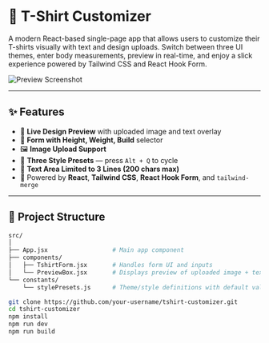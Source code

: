 # 🧥 T-Shirt Customizer

A modern React-based single-page app that allows users to customize their T-shirts visually with text and design uploads. Switch between three UI themes, enter body measurements, preview in real-time, and enjoy a slick experience powered by Tailwind CSS and React Hook Form.

![Preview Screenshot]() <!-- Replace this with your actual screenshot filename -->

---

## ✨ Features

- 🎨 **Live Design Preview** with uploaded image and text overlay
- 👕 **Form with Height, Weight, Build** selector
- 🖼️ **Image Upload Support**
- 🌈 **Three Style Presets** — press `Alt + Q` to cycle
- 🎯 **Text Area Limited to 3 Lines (200 chars max)**
- 🧠 Powered by **React**, **Tailwind CSS**, **React Hook Form**, and `tailwind-merge`

---

## 📁 Project Structure

```bash
src/
│
├── App.jsx                  # Main app component
├── components/
│   ├── TshirtForm.jsx       # Handles form UI and inputs
│   └── PreviewBox.jsx       # Displays preview of uploaded image + text
└── constants/
    └── stylePresets.js      # Theme/style definitions with default values

git clone https://github.com/your-username/tshirt-customizer.git
cd tshirt-customizer
npm install
npm run dev
npm run build
